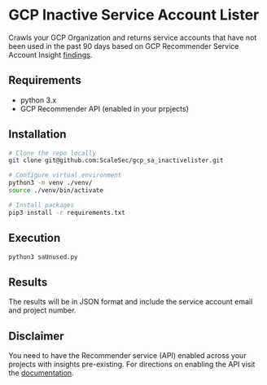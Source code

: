 # GCP Inactive Service Account Lister

Crawls your GCP Organization and returns service accounts that have not been used in the past 90 days based on GCP Recommender Service Account Insight [findings](https://cloud.google.com/iam/docs/managing-insights).

## Requirements
* python 3.x
* GCP Recommender API (enabled in your prpjects)

## Installation
```bash
# Clone the repo locally
git clone git@github.com:ScaleSec/gcp_sa_inactivelister.git

# Configure virtual environment
python3 -m venv ./venv/
source ./venv/bin/activate

# Install packages
pip3 install -r requirements.txt
```

## Execution

```bash
python3 saUnused.py
```

## Results

The results will be in JSON format and include the service account email and project number. 

## Disclaimer

You need to have the Recommender service (API) enabled across your projects with insights pre-existing. For directions on enabling the API visit the [documentation](https://cloud.google.com/recommender/docs/enabling).
